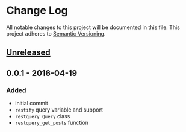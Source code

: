 # Change Log
All notable changes to this project will be documented in this file.
This project adheres to [Semantic Versioning](http://semver.org/).

## [Unreleased][unreleased]

## 0.0.1 - 2016-04-19
### Added
- initial commit
- `restify` query variable and support
- `restquery_Query` class
- `restquery_get_posts` function

[unreleased]: https://github.com/olivierlacan/keep-a-changelog/compare/v0.0.1...HEAD

